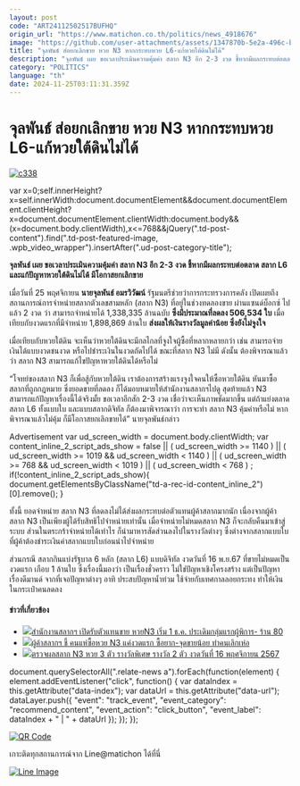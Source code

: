 ```yaml
---
layout: post
code: "ART24112502517BUFHQ"
origin_url: "https://www.matichon.co.th/politics/news_4918676"
image: "https://github.com/user-attachments/assets/1347870b-5e2a-496c-b6c6-4128939f91d6"
title: "จุลพันธ์ ส่อยกเลิกขาย หวย N3 หากกระทบหวย L6-แก้หวยใต้ดินไม่ได้"
description: "จุลพันธ์ เผย ขอเวลาประเมินความคุ้มค่า สลาก N3 อีก 2-3 งวด ชี้หากมีผลกระทบต่อตลาด สลาก L6 และแก้ปัญหาหวยใต้ดินไม่ได้ มีโอกาสยกเลิกขาย"
category: "POLITICS"
language: "th"
date: 2024-11-25T03:11:31.359Z
---
```


# จุลพันธ์ ส่อยกเลิกขาย หวย N3 หากกระทบหวย L6-แก้หวยใต้ดินไม่ได้

[![](https://www.matichon.co.th/wp-content/uploads/2024/11/c338.jpg "c338")](https://www.matichon.co.th/wp-content/uploads/2024/11/c338.jpg)

var x=0;self.innerHeight?x=self.innerWidth:document.documentElement&&document.documentElement.clientHeight?x=document.documentElement.clientWidth:document.body&&(x=document.body.clientWidth),x<=768&&jQuery(".td-post-content").find(".td-post-featured-image, .wpb\_video\_wrapper").insertAfter(".ud-post-category-title");

**จุลพันธ์ เผย ขอเวลาประเมินความคุ้มค่า สลาก N3 อีก 2-3 งวด ชี้หากมีผลกระทบต่อตลาด สลาก L6 และแก้ปัญหาหวยใต้ดินไม่ได้ มีโอกาสยกเลิกขาย**

เมื่อวันที่ 25 พฤศจิกายน **นายจุลพันธ์ อมรวิวัฒน์** รัฐมนตรีช่วยว่าการกระทรวงการคลัง เปิดเผยถึงสถานการณ์การจำหน่ายสลากตัวเลขสามหลัก (สลาก N3) ที่อยู่ในช่วงทดลองขาย ผ่านแซนด์บ็อกซ์ ไปแล้ว 2 งวด ว่า สามารถจำหน่ายได้ 1,338,335 ล้านฉบับ **ซึ่งมีประมาณที่ลดลง 506,534 ใบ** เมื่อเทียบกับงวดแรกที่มีจำหน่าย 1,898,869 ล้านใบ **ส่งผลให้เงินรางวัลมูลค่าน้อย ซึ่งยังไม่จูงใจ**

เมื่อเทียบกับหวยใต้ดิน จะเห็นว่าหวยใต้ดินจะมีกลไกลที่จูงใจผู้ซื้อที่หลากหลายกว่า เช่น สามารถจ่ายเงินได้แบบงวดชนงวด หรือไปชำระเงินในงวดถัดไปได้ ขณะที่สลาก N3 ไม่มี ดังนั้น ต้องพิจารณาแล้วว่า สลาก N3 สามารถแก้ไขปัญหาหวยใต้ดินได้หรือไม่

“โจทย์ของสลาก N3 ก็เพื่อสู้กับหวยใต้ดิน เราต้องการสร้างแรงจูงใจคนให้ซื้อหวยใต้ดิน หันมาซื้อสลากที่ถูกกฎหมาย ซึ่งยอดขายที่ลดลง ก็ได้มอบหมายให้สำนักงานสลากฯไปดู สุดท้ายแล้ว N3 สามารถแก้ปัญหาเรื่องนี้ได้จริงมั้ย ขอเวลาอีกสัก 2-3 งวด เชื่อว่าจะเห็นภาพชัดมากขึ้น แต่ถ้าแย่งตลาดสลาก L6 ทั้งแบบใบ และแบบสลากดิจิทัล ก็ต้องมาพิจารณาว่า การจะทำ สลาก N3 คุ้มค่าหรือไม่ หากพิจารณาแล้วไม่คุ้ม ก็มีโอกาสยกเลิกขายได้” นายจุลพันธ์กล่าว

Advertisement var ud\_screen\_width = document.body.clientWidth; var content\_inline\_2\_script\_ads\_show = false || ( ud\_screen\_width >= 1140 ) || ( ud\_screen\_width >= 1019 && ud\_screen\_width < 1140 ) || ( ud\_screen\_width >= 768 && ud\_screen\_width < 1019 ) || ( ud\_screen\_width < 768 ) ; if(!content\_inline\_2\_script\_ads\_show){ document.getElementsByClassName("td-a-rec-id-content\_inline\_2")\[0\].remove(); }

ทั้งนี้ ยอดจำหน่าย สลาก N3 ที่ลดลงไม่ได้ส่งผลกระทบต่อตัวแทนผู้ค้าสลากมากนัก เนื่องจากผู้ค้าสลาก N3 เป็นเพียงผู้ได้รับสิทธิไปจำหน่ายเท่านั้น เมื่อจำหน่ายไม่หมดสลาก N3 ก็จะกลับคืนมาเข้าสู่ระบบ ส่วนในตระกร้าจำหน่ายได้เท่าไร ก็นำมาหารสัดส่วนลงไปในรางวัลต่างๆ ซึ่งต่างจากสลากแบบใบ ที่ผู้ค้าต้องชำระเงินค่าสลากแบบใบก่อนนำไปจำหน่าย

ส่วนกรณี สลากกินแบ่งรัฐบาล 6 หลัก (สลาก L6) แบบดิจิทัล งวดวันที่ 16 พ.ย.67 ที่ขายไม่หมดเป็นงวดแรก เกือบ 1 ล้านใบ ซึ่งเรื่องนี้มองว่า เป็นเรื่องชั่วคราว ไม่ใช่ปัญหาเชิงโครงสร้าง แต่เป็นปัญหาเรื่องดีมานด์ จากที่เจอปัญหาต่างๆ อาทิ ประสบปัญหาน้ำท่วม ใช้จ่ายกับเทศกาลลอยกระทง ทำให้เงินในกระเป๋าคนลดลง

#### ข่าวที่เกี่ยวข้อง

*   [![](https://www.matichon.co.th/wp-content/uploads/2024/11/99-17.jpg)สำนักงานสลากฯ เปิดรับตัวแทนขาย หวยN3 เริ่ม 1 ธ.ค. ประเดิมกลุ่มแรกผู้พิการ- ร้าน 80](https://www.matichon.co.th/economy/news_4917286)
*   [![](https://www.matichon.co.th/wp-content/uploads/2024/11/mjkl1-wed.jpg)ผู้ค้าสลากฯ ชี้ คนแห่ซื้อหวย N3 แค่งวดแรก ซื้อยาก-จุดขายน้อย ทำคนเลิกเห่อ](https://www.matichon.co.th/region/news_4915374) 
*   [![](https://www.matichon.co.th/wp-content/uploads/2024/11/ปกข่าว-N3-728-16พย.jpg)ตรวจผลสลาก N3 หวย 3 ตัว รางวัลพิเศษ รางวัล 2 ตัว งวดวันที่ 16 พฤศจิกายน 2567](https://www.matichon.co.th/economy/news_4902058)

document.querySelectorAll(".relate-news a").forEach(function(element) { element.addEventListener("click", function() { var dataIndex = this.getAttribute("data-index"); var dataUrl = this.getAttribute("data-url"); dataLayer.push({ "event": "track\_event", "event\_category": "recommend\_content", "event\_action": "click\_button", "event\_label": dataIndex + " | " + dataUrl }); }); });

[![QR Code](https://www.matichon.co.th/wp-content/uploads/2023/07/wob1371z.jpg)](https://lin.ee/ht0nDxX)

เกาะติดทุกสถานการณ์จาก Line@matichon ได้ที่นี่

[![Line Image](https://www.matichon.co.th/wp-content/uploads/2023/07/th.png)](https://lin.ee/ht0nDxX)
